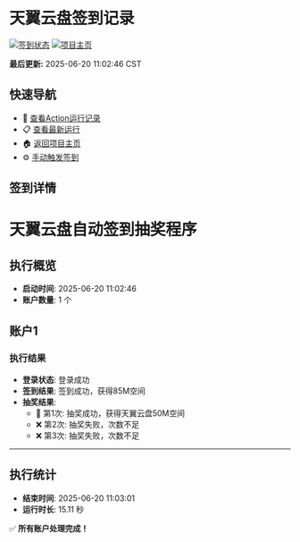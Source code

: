 # 天翼云盘签到记录

[![签到状态](https://github.com/sunlyc/189pan/actions/workflows/main.yml/badge.svg)](https://github.com/sunlyc/189pan/actions/workflows/main.yml) [![项目主页](https://img.shields.io/badge/GitHub-项目主页-blue?logo=github)](https://github.com/sunlyc/189pan)

**最后更新:** 2025-06-20 11:02:46 CST

## 快速导航

- 🔄 [查看Action运行记录](https://github.com/sunlyc/189pan/actions)
- 📋 [查看最新运行](https://github.com/sunlyc/189pan/actions/runs/15770262205)
- 🏠 [返回项目主页](https://github.com/sunlyc/189pan)
- ⚙️ [手动触发签到](https://github.com/sunlyc/189pan/actions/workflows/main.yml)

## 签到详情

# 天翼云盘自动签到抽奖程序

## 执行概览
- **启动时间**: 2025-06-20 11:02:46
- **账户数量**: 1 个

## 账户1
### 执行结果
- **登录状态**: 登录成功
- **签到结果**: 签到成功，获得85M空间
- **抽奖结果**:
  - 🎉 第1次: 抽奖成功，获得天翼云盘50M空间
  - ❌ 第2次: 抽奖失败，次数不足
  - ❌ 第3次: 抽奖失败，次数不足

---
## 执行统计
- **结束时间**: 2025-06-20 11:03:01
- **运行时长**: 15.11 秒

✅ **所有账户处理完成！**
